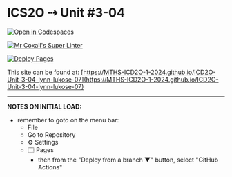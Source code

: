 # ICS2O ⇢ Unit #3-04

[![Open in Codespaces](https://classroom.github.com/assets/launch-codespace-2972f46106e565e64193e422d61a12cf1da4916b45550586e14ef0a7c637dd04.svg)](https://classroom.github.com/open-in-codespaces?assignment_repo_id=19094697)

[![Mr Coxall's Super Linter](https://github.com/MTHS-ICD2O-1-2024/ICD2O-Unit-3-04-lynn-lukose-07/workflows/Mr%20Coxall's%20Super%20Linter/badge.svg)](https://github.com/MTHS-ICD2O-1-2024/ICD2O-Unit-3-04-lynn-lukose-07/actions)

[![Deploy Pages](https://github.com/MTHS-ICD2O-1-2024/ICD2O-Unit-3-04-lynn-lukose-07/workflows/Deploy%20Pages/badge.svg)](https://github.com/MTHS-ICD2O-1-2024/ICD2O-Unit-3-04-lynn-lukose-07/actions)

This site can be found at: [https://MTHS-ICD2O-1-2024.github.io/ICD2O-Unit-3-04-lynn-lukose-07](https://MTHS-ICD2O-1-2024.github.io/ICD2O-Unit-3-04-lynn-lukose-07)

---

**NOTES ON INITIAL LOAD:**
- remember to goto on the menu bar:
  - File
  - Go to Repository
  - ⚙ Settings
  - 🗔 Pages
    - then from the "Deploy from a branch ▼" button, select "GitHub Actions"
